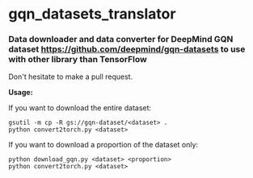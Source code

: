 # gqn_datasets_translator

### Data downloader and data converter for DeepMind GQN dataset https://github.com/deepmind/gqn-datasets to use with other library than TensorFlow

Don't hesitate to make a pull request. 

**Usage:**

If you want to download the entire dataset:

```shell
gsutil -m cp -R gs://gqn-dataset/<dataset> .
python convert2torch.py <dataset>
```

If you want to download a proportion of the dataset only:

```shell
python download_gqn.py <dataset> <proportion>
python convert2torch.py <dataset>
```
